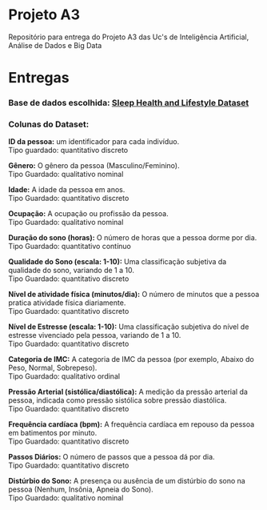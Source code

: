 # Projeto A3

Repositório para entrega do Projeto A3 das Uc's de Inteligência Artificial, Análise de Dados e Big Data


# Entregas

### Base de dados escolhida: [Sleep Health and Lifestyle Dataset](https://www.kaggle.com/datasets/uom190346a/sleep-health-and-lifestyle-dataset)  
### Colunas do Dataset:

**ID da pessoa:** um identificador para cada indivíduo.  
Tipo guardado: quantitativo discreto  
  
**Gênero:** O gênero da pessoa (Masculino/Feminino).  
Tipo Guardado: qualitativo nominal  
  
**Idade:** A idade da pessoa em anos.  
Tipo Guardado: quantitativo discreto  
  
**Ocupação:** A ocupação ou profissão da pessoa.  
Tipo Guardado: qualitativo nominal  
  
**Duração do sono (horas):** O número de horas que a pessoa dorme por dia.   
Tipo Guardado: quantitativo contínuo  
 
**Qualidade do Sono (escala: 1-10):** Uma classificação subjetiva da qualidade do sono, variando de 1 a 10.  
Tipo Guardado: quantitativo discreto  
  
**Nível de atividade física (minutos/dia):** O número de minutos que a pessoa pratica atividade física diariamente.   
Tipo Guardado: quantitativo discreto  
  
**Nível de Estresse (escala: 1-10):** Uma classificação subjetiva do nível de estresse vivenciado pela pessoa, variando de 1 a 10.   
Tipo Guardado: quantitativo discreto  
  
**Categoria de IMC:** A categoria de IMC da pessoa (por exemplo, Abaixo do Peso, Normal, Sobrepeso).    
Tipo Guardado: qualitativo ordinal  
  
**Pressão Arterial (sistólica/diastólica):** A medição da pressão arterial da pessoa, indicada como pressão sistólica sobre pressão diastólica.   
Tipo Guardado: quantitativo discreto  
  
**Frequência cardíaca (bpm):** A frequência cardíaca em repouso da pessoa em batimentos por minuto.  
Tipo Guardado: quantitativo discreto  
  
**Passos Diários:** O número de passos que a pessoa dá por dia.  
Tipo Guardado: quantitativo discreto  
  
**Distúrbio do Sono:** A presença ou ausência de um distúrbio do sono na pessoa (Nenhum, Insônia, Apneia do Sono).  
Tipo Guardado: qualitativo nominal  

